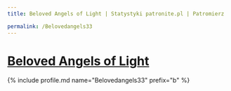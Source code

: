 ```yaml
---
title: Beloved Angels of Light | Statystyki patronite.pl | Patromierz

permalink: /Belovedangels33
---
```


# [Beloved Angels of Light](https://patronite.pl/Belovedangels33)

{% include profile.md name="Belovedangels33" prefix="b" %}
